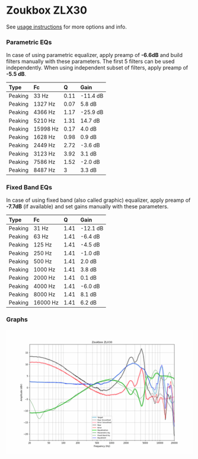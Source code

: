 # Zoukbox ZLX30
See [usage instructions](https://github.com/jaakkopasanen/AutoEq#usage) for more options and info.

### Parametric EQs
In case of using parametric equalizer, apply preamp of **-6.6dB** and build filters manually
with these parameters. The first 5 filters can be used independently.
When using independent subset of filters, apply preamp of **-5.5 dB**.

| Type    | Fc       |    Q | Gain     |
|:--------|:---------|:-----|:---------|
| Peaking | 33 Hz    | 0.11 | -11.4 dB |
| Peaking | 1327 Hz  | 0.07 | 5.8 dB   |
| Peaking | 4366 Hz  | 1.17 | -25.9 dB |
| Peaking | 5210 Hz  | 1.31 | 14.7 dB  |
| Peaking | 15998 Hz | 0.17 | 4.0 dB   |
| Peaking | 1628 Hz  | 0.98 | 0.9 dB   |
| Peaking | 2449 Hz  | 2.72 | -3.6 dB  |
| Peaking | 3123 Hz  | 3.92 | 3.1 dB   |
| Peaking | 7586 Hz  | 1.52 | -2.0 dB  |
| Peaking | 8487 Hz  | 3    | 3.3 dB   |

### Fixed Band EQs
In case of using fixed band (also called graphic) equalizer, apply preamp of **-7.7dB**
(if available) and set gains manually with these parameters.

| Type    | Fc       |    Q | Gain     |
|:--------|:---------|:-----|:---------|
| Peaking | 31 Hz    | 1.41 | -12.1 dB |
| Peaking | 63 Hz    | 1.41 | -6.4 dB  |
| Peaking | 125 Hz   | 1.41 | -4.5 dB  |
| Peaking | 250 Hz   | 1.41 | -1.0 dB  |
| Peaking | 500 Hz   | 1.41 | 2.0 dB   |
| Peaking | 1000 Hz  | 1.41 | 3.8 dB   |
| Peaking | 2000 Hz  | 1.41 | 0.1 dB   |
| Peaking | 4000 Hz  | 1.41 | -6.0 dB  |
| Peaking | 8000 Hz  | 1.41 | 8.1 dB   |
| Peaking | 16000 Hz | 1.41 | 6.2 dB   |

### Graphs
![](./Zoukbox%20ZLX30.png)
